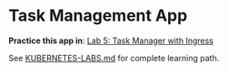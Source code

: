 # Task Management App

**Practice this app in**: [Lab 5: Task Manager with Ingress](../labs/05-task-ingress.md)

See [KUBERNETES-LABS.md](../docs/KUBERNETES-LABS.md) for complete learning path.
